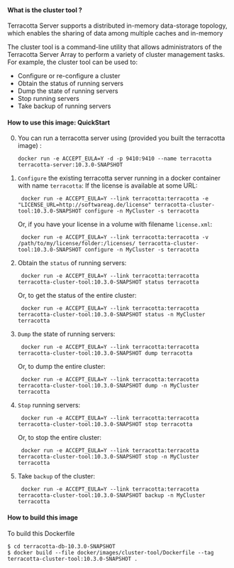 #### What is the cluster tool ?

Terracotta Server supports a distributed in-memory data-storage topology, which enables the sharing of data among multiple caches and in-memory

The cluster tool is a command-line utility that allows administrators of the Terracotta Server Array to perform a variety of cluster management tasks. 
For example, the cluster tool can be used to:

- Configure or re-configure a cluster
- Obtain the status of running servers
- Dump the state of running servers
- Stop running servers
- Take backup of running servers


#### How to use this image: QuickStart

0. You can run a terracotta server using (provided you built the terracotta image) :

       docker run -e ACCEPT_EULA=Y -d -p 9410:9410 --name terracotta terracotta-server:10.3.0-SNAPSHOT


1. `Configure` the existing terracotta server running in a docker container with name `terracotta`:
   If the license is available at some URL:
   

        docker run -e ACCEPT_EULA=Y --link terracotta:terracotta -e "LICENSE_URL=http://softwareag.de/license" terracotta-cluster-tool:10.3.0-SNAPSHOT configure -n MyCluster -s terracotta

   Or, if you have your license in a volume with filename `license.xml`:

        docker run -e ACCEPT_EULA=Y --link terracotta:terracotta -v /path/to/my/license/folder:/licenses/ terracotta-cluster-tool:10.3.0-SNAPSHOT configure -n MyCluster -s terracotta

2. Obtain the `status` of running servers:


        docker run -e ACCEPT_EULA=Y --link terracotta:terracotta terracotta-cluster-tool:10.3.0-SNAPSHOT status terracotta
         
   Or, to get the status of the entire cluster:
    
        docker run -e ACCEPT_EULA=Y --link terracotta:terracotta terracotta-cluster-tool:10.3.0-SNAPSHOT status -n MyCluster terracotta
         
3. `Dump` the state of running servers:

        
        docker run -e ACCEPT_EULA=Y --link terracotta:terracotta terracotta-cluster-tool:10.3.0-SNAPSHOT dump terracotta
        
   Or, to dump the entire cluster:
        
        docker run -e ACCEPT_EULA=Y --link terracotta:terracotta terracotta-cluster-tool:10.3.0-SNAPSHOT dump -n MyCluster terracotta
        
4. `Stop` running servers:


        docker run -e ACCEPT_EULA=Y --link terracotta:terracotta terracotta-cluster-tool:10.3.0-SNAPSHOT stop terracotta
        
   Or, to stop the entire cluster:
    
        docker run -e ACCEPT_EULA=Y --link terracotta:terracotta terracotta-cluster-tool:10.3.0-SNAPSHOT stop -n MyCluster terracotta
        
5. Take `backup` of the cluster:

        
        docker run -e ACCEPT_EULA=Y --link terracotta:terracotta terracotta-cluster-tool:10.3.0-SNAPSHOT backup -n MyCluster terracotta


#### How to build this image

To build this Dockerfile

    $ cd terracotta-db-10.3.0-SNAPSHOT
    $ docker build --file docker/images/cluster-tool/Dockerfile --tag terracotta-cluster-tool:10.3.0-SNAPSHOT .